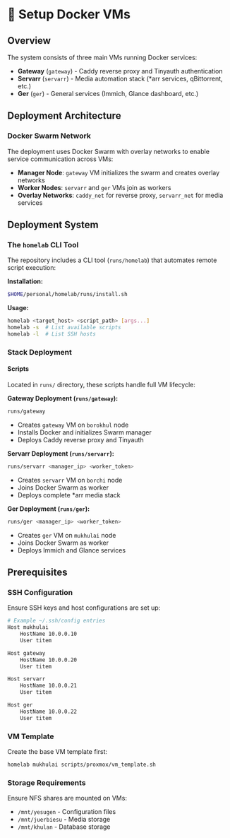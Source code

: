 # 🐋 Setup Docker VMs

## Overview
The system consists of three main VMs running Docker services:

- **Gateway** (`gateway`) - Caddy reverse proxy and Tinyauth authentication
- **Servarr** (`servarr`) - Media automation stack (*arr services, qBittorrent, etc.)
- **Ger** (`ger`) - General services (Immich, Glance dashboard, etc.)

## Deployment Architecture
### Docker Swarm Network
The deployment uses Docker Swarm with overlay networks to enable service communication across VMs:
- **Manager Node**: `gateway` VM initializes the swarm and creates overlay networks
- **Worker Nodes**: `servarr` and `ger` VMs join as workers
- **Overlay Networks**: `caddy_net` for reverse proxy, `servarr_net` for media services

## Deployment System
### The `homelab` CLI Tool
The repository includes a CLI tool (`runs/homelab`) that automates remote script execution:

**Installation:**
```bash
$HOME/personal/homelab/runs/install.sh
```

**Usage:**
```bash
homelab <target_host> <script_path> [args...]
homelab -s  # List available scripts
homelab -l  # List SSH hosts
```

### Stack Deployment
#### Scripts
Located in `runs/` directory, these scripts handle full VM lifecycle:

**Gateway Deployment (`runs/gateway`):**
```bash
runs/gateway
```
- Creates `gateway` VM on `borokhul` node
- Installs Docker and initializes Swarm manager
- Deploys Caddy reverse proxy and Tinyauth

**Servarr Deployment (`runs/servarr`):**
```bash
runs/servarr <manager_ip> <worker_token>
```
- Creates `servarr` VM on `borchi` node
- Joins Docker Swarm as worker
- Deploys complete *arr media stack

**Ger Deployment (`runs/ger`):**
```bash
runs/ger <manager_ip> <worker_token>
```
- Creates `ger` VM on `mukhulai` node
- Joins Docker Swarm as worker
- Deploys Immich and Glance services

## Prerequisites
### SSH Configuration
Ensure SSH keys and host configurations are set up:
```bash
# Example ~/.ssh/config entries
Host mukhulai
    HostName 10.0.0.10
    User titem

Host gateway
    HostName 10.0.0.20
    User titem

Host servarr
    HostName 10.0.0.21
    User titem

Host ger
    HostName 10.0.0.22
    User titem
```

### VM Template
Create the base VM template first:
```bash
homelab mukhulai scripts/proxmox/vm_template.sh
```

### Storage Requirements
Ensure NFS shares are mounted on VMs:
- `/mnt/yesugen` - Configuration files
- `/mnt/juerbiesu` - Media storage
- `/mnt/khulan` - Database storage

